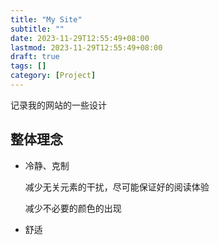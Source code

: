 ```yaml
---
title: "My Site"
subtitle: ""
date: 2023-11-29T12:55:49+08:00
lastmod: 2023-11-29T12:55:49+08:00
draft: true
tags: []
category: [Project]
---
```


记录我的网站的一些设计

## 整体理念

- 冷静、克制

  减少无关元素的干扰，尽可能保证好的阅读体验

  减少不必要的颜色的出现

- 舒适
